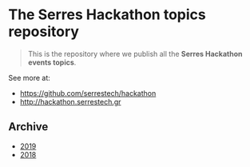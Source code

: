 # The Serres Hackathon topics repository

> This is the repository where we publish all the **Serres Hackathon events topics**.

See more at:

- https://github.com/serrestech/hackathon
- http://hackathon.serrestech.gr

## Archive

- [2019](2019)
- [2018](2018)